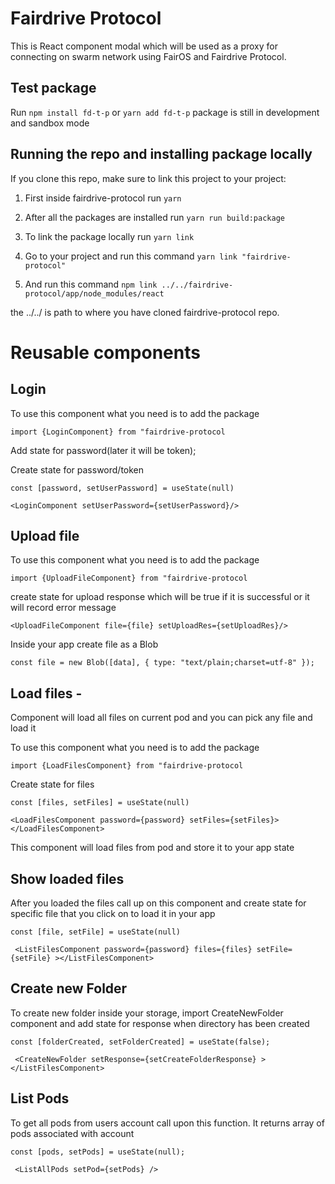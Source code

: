 # Fairdrive Protocol

This is React component modal which will be used as a proxy for connecting on swarm network using FairOS and Fairdrive Protocol.
## Test package
  Run ```npm install fd-t-p```
  or ```yarn add fd-t-p```
  package is still in development and sandbox mode
## Running the repo and installing package locally

If you clone this repo, make sure to link this project to your project:

1. First inside fairdrive-protocol run `yarn`

2. After all the packages are installed run `yarn run build:package`

3. To link the package locally run `yarn link`

4. Go to your project and run this command `yarn link "fairdrive-protocol"`

5. And run this command `npm link ../../fairdrive-protocol/app/node_modules/react`

the ../../ is path to where you have cloned fairdrive-protocol repo.

# Reusable components

## Login

To use this component what you need is to add the package

`import {LoginComponent} from "fairdrive-protocol`

Add state for password(later it will be token);

Create state for password/token

`const [password, setUserPassword] = useState(null)`

`<LoginComponent setUserPassword={setUserPassword}/>`

## Upload file

To use this component what you need is to add the package

`import {UploadFileComponent} from "fairdrive-protocol`

create state for upload response which will be true if it is successful or it will record error message

`<UploadFileComponent file={file} setUploadRes={setUploadRes}/>`

Inside your app create file as a Blob

`const file = new Blob([data], { type: "text/plain;charset=utf-8" });`

## Load files -

Component will load all files on current pod and you can pick any file and load it

To use this component what you need is to add the package

`import {LoadFilesComponent} from "fairdrive-protocol`

Create state for files

`const [files, setFiles] = useState(null)`

`<LoadFilesComponent password={password} setFiles={setFiles}></LoadFilesComponent>`

This component will load files from pod and store it to your app state

## Show loaded files

After you loaded the files call up on this component and create state for specific file that you click on to load it in your app

`const [file, setFile] = useState(null)`

` <ListFilesComponent password={password} files={files} setFile={setFile} ></ListFilesComponent>`

## Create new Folder

To create new folder inside your storage, import CreateNewFolder component and add state for response when directory has been created

`const [folderCreated, setFolderCreated] = useState(false);`

` <CreateNewFolder setResponse={setCreateFolderResponse} ></ListFilesComponent>`

## List Pods

To get all pods from users account call upon this function. It returns array of pods associated with account

`const [pods, setPods] = useState(null);`

` <ListAllPods setPod={setPods} />`

